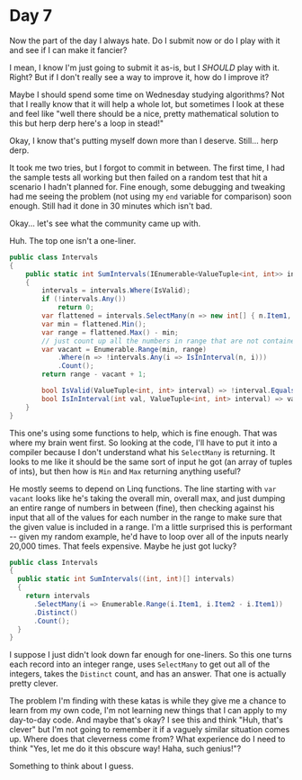﻿# Day 7

Now the part of the day I always hate. Do I submit now or do I play with it and see if I can make it fancier?

I mean, I know I'm just going to submit it as-is, but I *SHOULD* play with it. Right? But if I don't really see a way to improve it, how do I improve it?

Maybe I should spend some time on Wednesday studying algorithms? Not that I really know that it will help a whole lot, but sometimes I look at these and feel like "well there should be a nice, pretty mathematical solution to this but herp derp here's a loop in stead!"

Okay, I know that's putting myself down more than I deserve. Still... herp derp.

It took me two tries, but I forgot to commit in between. The first time, I had the sample tests all working but then failed on a random test that hit a scenario I hadn't planned for. Fine enough, some debugging and tweaking had me seeing the problem (not using my `end` variable for comparison) soon enough. Still had it done in 30 minutes which isn't bad.

Okay... let's see what the community came up with.

Huh. The top one isn't a one-liner.

```c#
public class Intervals
{
    public static int SumIntervals(IEnumerable<ValueTuple<int, int>> intervals)
    {
        intervals = intervals.Where(IsValid);
        if (!intervals.Any())
            return 0;
        var flattened = intervals.SelectMany(n => new int[] { n.Item1, n.Item2 });
        var min = flattened.Min();
        var range = flattened.Max() - min;
        // just count up all the numbers in range that are not contained in an interval
        var vacant = Enumerable.Range(min, range)
            .Where(n => !intervals.Any(i => IsInInterval(n, i)))
            .Count();
        return range - vacant + 1;

        bool IsValid(ValueTuple<int, int> interval) => !interval.Equals(default) && interval.Item2 > interval.Item1;
        bool IsInInterval(int val, ValueTuple<int, int> interval) => val > interval.Item1 && val <= interval.Item2;
    }
}
```

This one's using some functions to help, which is fine enough. That was where my brain went first. So looking at the code, I'll have to put it into a compiler because I don't understand what his `SelectMany` is returning. It looks to me like it should be the same sort of input he got (an array of tuples of ints), but then how is `Min` and `Max` returning anything useful?

He mostly seems to depend on Linq functions. The line starting with `var vacant` looks like he's taking the overall min, overall max, and just dumping an entire range of numbers in between (fine), then checking against his input that all of the values for each number in the range to make sure that the given value is included in a range. I'm a little surprised this is performant -- given my random example, he'd have to loop over all of the inputs nearly 20,000 times. That feels expensive. Maybe he just got lucky?

```c#
public class Intervals
{
  public static int SumIntervals((int, int)[] intervals)
  {
    return intervals
      .SelectMany(i => Enumerable.Range(i.Item1, i.Item2 - i.Item1))
      .Distinct()
      .Count();
  }
}
```

I suppose I just didn't look down far enough for one-liners. So this one turns each record into an integer range, uses `SelectMany` to get out all of the integers, takes the `Distinct` count, and has an answer. That one is actually pretty clever. 

The problem I'm finding with these katas is while they give me a chance to learn from my own code, I'm not learning new things that I can apply to my day-to-day code. And maybe that's okay? I see this and think "Huh, that's clever" but I'm not going to remember it if a vaguely similar situation comes up. Where does that cleverness come from? What experience do I need to think "Yes, let me do it this obscure way! Haha, such genius!"? 

Something to think about I guess.